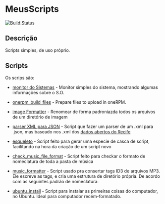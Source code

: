 MeusScripts
===========
[![Build Status](https://travis-ci.org/frankjuniorr/MeusScripts.svg?branch=master)](https://travis-ci.org/frankjuniorr/MeusScripts)

## Descrição
Scripts simples, de uso próprio.

## Scripts

Os scrips são:

- [monitor do Sistemas](https://github.com/frankjuniorr/MeusScripts/tree/master/monitor_do_sistema) - Monitor simples do sistema, mostrando algumas informações sobre o S.O.

- [onerpm_build_files](https://github.com/frankjuniorr/MeusScripts/tree/master/onerpm_build_files) - Prepare files to upload in oneRPM.

- [image Formatter](https://github.com/frankjuniorr/MeusScripts/tree/master/image_formatter) - Renomear de forma padroniazda todos os arquivos de um diretório de imagem

- [parser XML para JSON](https://github.com/frankjuniorr/MeusScripts/tree/master/parser_xml_to_json) - Script que fazer um parser de um .xml para .json, mas baseado nos .xml dos [dados abertos do Recife](http://dados.recife.pe.gov.br/)

- [esqueleto](https://github.com/frankjuniorr/MeusScripts/tree/master/esqueleto) - Script feito para gerar uma especie de casca de script, facilitando na hora da criação de um script novo

- [check_music_file_format](https://github.com/frankjuniorr/MeusScripts/tree/master/check_music_file_format) - Script feito para checkar o formato de nomeclatura de toda a pasta de música

- [music_formatter](https://github.com/frankjuniorr/MeusScripts/tree/master/music_formatter) - Script usado pra consertar tags ID3 de arquivos MP3. Ele escreve as tags, e cria uma estrutura de diretório própria. De acordo com as seguintes padrão de nomeclatura:

- [ubuntu_install](https://github.com/frankjuniorr/MeusScripts/tree/master/ubuntu_install) - Script para instalar as primeiras coisas do computador, no Ubuntu. Ideal para computador recém-formatado.
